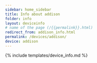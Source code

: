 ```yaml
---
sidebar: home_sidebar
title: Info about addison
folder: info
layout: deviceinfo
# name of the page (/{{permalink}}.html)
redirect_from: addison_info.html
permalink: /devices/addison/
device: addison
---
```

{% include templates/device_info.md %}
